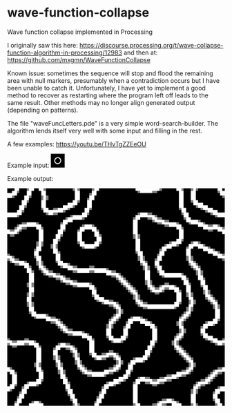 # wave-function-collapse
Wave function collapse implemented in Processing

I originally saw this here: https://discourse.processing.org/t/wave-collapse-function-algorithm-in-processing/12983
and then at: https://github.com/mxgmn/WaveFunctionCollapse

Known issue: sometimes the sequence will stop and flood the remaining area with null markers, presumably when a contradiction occurs but I have been unable to catch it.
Unfortunately, I have yet to implement a good method to recover as restarting where the program left off leads to the same result. Other methods may no longer align generated output (depending on patterns).


The file "waveFuncLetters.pde" is a very simple word-search-builder. The algorithm lends itself very well with some input and filling in the rest.

A few examples:
https://youtu.be/THvTgZZEeOU


Example input:
<img src="waveSource.png">


Example output:

<img src="waveOut.png">



